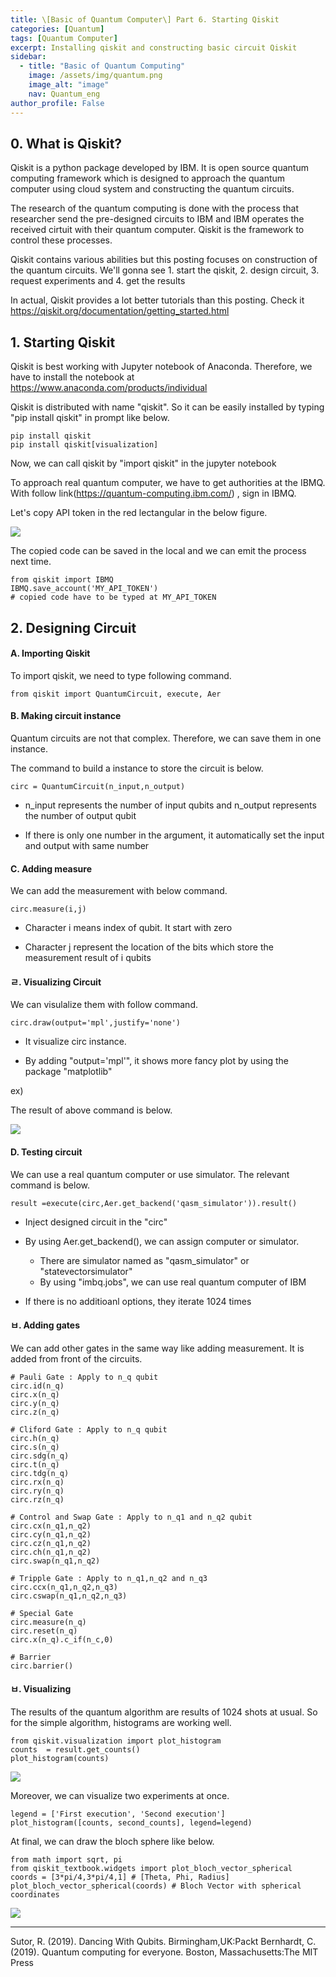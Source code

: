 ```yaml
---
title: \[Basic of Quantum Computer\] Part 6. Starting Qiskit
categories: [Quantum]
tags: [Quantum Computer]
excerpt: Installing qiskit and constructing basic circuit Qiskit
sidebar:
  - title: "Basic of Quantum Computing"
    image: /assets/img/quantum.png
    image_alt: "image"
    nav: Quantum_eng
author_profile: False
---
```


## 0. What is Qiskit?

 Qiskit is a python package developed by IBM. It is open source quantum computing framework which is designed to approach the quantum computer using cloud system and constructing the quantum circuits.

 The research of the quantum computing is done with the process that researcher send the pre-designed circuits to IBM and IBM operates the received cirtuit with their quantum computer. Qiskit is the framework to control these processes. 

 Qiskit contains various abilities but this posting focuses on construction of the quantum circuits. We'll gonna see 1. start the qiskit, 2. design circuit, 3. request experiments and 4. get the results

 In actual, Qiskit provides a lot better tutorials than this posting. Check it https://qiskit.org/documentation/getting_started.html



## 1. Starting Qiskit

 Qiskit is best working with Jupyter notebook of Anaconda. Therefore, we have to install the notebook at https://www.anaconda.com/products/individual 



Qiskit is distributed with name "qiskit". So it can be easily installed by typing "pip install qiskit" in prompt like below.

```
pip install qiskit
pip install qiskit[visualization]
```

 

Now, we can call qiskit by "import qiskit" in the jupyter notebook



To approach real quantum computer, we have to get authorities at the IBMQ. With follow link(https://quantum-computing.ibm.com/) , sign in IBMQ.





Let's copy API token in the red lectangular in the below figure. 

![](/assets/img/post/2021-03-11/figure1.png)

 The copied code can be saved in the local and we can emit the process next time.

```
from qiskit import IBMQ
IBMQ.save_account('MY_API_TOKEN')
# copied code have to be typed at MY_API_TOKEN
```



## 2. Designing Circuit

#### A.  Importing Qiskit

 To import qiskit, we need to type following command.

```
from qiskit import QuantumCircuit, execute, Aer
```



#### B. Making circuit instance

 Quantum circuits are not that complex. Therefore, we can save them in one instance. 

 The command to build a instance to store the circuit is below.

```
circ = QuantumCircuit(n_input,n_output)
```

- n_input represents the number of input qubits and n_output represents the number of output qubit

- If there is only one number in the argument, it automatically set the input and output with same number

  

#### C. Adding measure

 We can add the measurement with below command. 

```
circ.measure(i,j)
```

- Character i means index of qubit. It start with zero 

- Character j represent the location of the bits which store the measurement result of i qubits

  

#### ㄹ. Visualizing Circuit

We can visulalize them with follow command.

```
circ.draw(output='mpl',justify='none')
```

- It visualize circ instance.

- By adding "output='mpl'", it shows more fancy plot by using the package "matplotlib"

  

ex)

The result of above command is below.

![](/assets/img/post/2021-03-11/figure2.PNG)



#### D. Testing circuit

We can use a real quantum computer or use simulator. The relevant command is below.

```
result =execute(circ,Aer.get_backend('qasm_simulator')).result()
```

- Inject designed circuit in the "circ" 
- By using Aer.get_backend(), we can assign computer or simulator.
  - There are simulator named as "qasm_simulator" or "statevectorsimulator" 
  - By using "imbq.jobs", we can use real quantum computer of IBM

- If there is no additioanl options, they iterate 1024 times 

  

#### ㅂ. Adding gates

 We can add other gates in the same way like adding measurement. It is added from front of the circuits.

```
# Pauli Gate : Apply to n_q qubit
circ.id(n_q)
circ.x(n_q)
circ.y(n_q)
circ.z(n_q)

# Cliford Gate : Apply to n_q qubit
circ.h(n_q)
circ.s(n_q)
circ.sdg(n_q)
circ.t(n_q)
circ.tdg(n_q)
circ.rx(n_q)
circ.ry(n_q)
circ.rz(n_q)

# Control and Swap Gate : Apply to n_q1 and n_q2 qubit
circ.cx(n_q1,n_q2)
circ.cy(n_q1,n_q2)
circ.cz(n_q1,n_q2)
circ.ch(n_q1,n_q2)
circ.swap(n_q1,n_q2)

# Tripple Gate : Apply to n_q1,n_q2 and n_q3
circ.ccx(n_q1,n_q2,n_q3)
circ.cswap(n_q1,n_q2,n_q3)

# Special Gate 
circ.measure(n_q)
circ.reset(n_q)
circ.x(n_q).c_if(n_c,0)

# Barrier
circ.barrier()
```



#### ㅂ. Visualizing

 The results of the quantum algorithm are results of 1024 shots at usual. So for the simple algorithm, histograms are working well.

```
from qiskit.visualization import plot_histogram
counts  = result.get_counts()
plot_histogram(counts)
```

![](/assets/img/post/2021-03-11/figure3.PNG)

 Moreover, we can visualize two experiments at once.

```
legend = ['First execution', 'Second execution']
plot_histogram([counts, second_counts], legend=legend)
```



At final, we can draw the bloch sphere like below.

```
from math import sqrt, pi
from qiskit_textbook.widgets import plot_bloch_vector_spherical
coords = [3*pi/4,3*pi/4,1] # [Theta, Phi, Radius]
plot_bloch_vector_spherical(coords) # Bloch Vector with spherical coordinates
```

![](/assets/img/post/2021-03-11/figure4.PNG)


***
 Sutor, R. (2019). Dancing With Qubits. Birmingham,UK:Packt
 Bernhardt, C. (2019). Quantum computing for everyone. Boston, Massachusetts:The MIT Press
 
